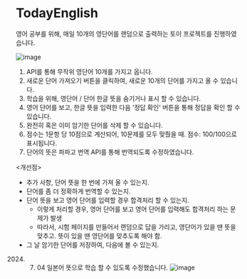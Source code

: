 # TodayEnglish
영어 공부를 위해, 매일 10개의 영단어를 랜덤으로 출력하는 토이 프로젝트를 진행하였습니다.

![image](https://github.com/MrHur/TodayEnglish/assets/79696786/d8b9b216-fadc-458c-8a63-dfc8317e9e66)

1. API를 통해 무작위 영단어 10개를 가지고 옵니다.
2. 새로운 단어 가져오기 버튼을 클릭하여, 새로운 10개의 단어를 가지고 올 수 있습니다.
3. 학습을 위해, 영단어 / 단어 한글 뜻을 숨기거나 표시 할 수 있습니다.
4. 영어 단어를 보고, 한글 뜻을 입력한 다음 '정답 확인' 버튼을 통해 정답을 확인 할 수 있습니다.
5. 완전히 혹은 이미 암기한 단어를 삭제 할 수 있습니다.
6. 점수는 1문항 당 10점으로 계산되어, 10문제를 모두 맞췄을 때. 점수: 100/100으로 표시됩니다.
7. 단어의 뜻은 파파고 번역 API를 통해 번역되도록 수정하였습니다.


<개선점>
   + 추가 사항, 단어 뜻을 한 번에 가져 올 수 있는지.
   + 단어를 좀 더 정확하게 번역할 수 있는지.
   + 단어 뜻을 보고 영어 단어를 입력할 경우 합격처리 할 수 있는지.
      + 이렇게 처리할 경우, 영어 단어를 보고 영어 단어를 입력해도 합격처리 하는 문제가 발생
      + 따라서, 시험 페이지를 만들어서 랜덤으로 답을 가리고, 영단어가 있을 땐 뜻을 맞추고. 뜻이 있을 땐 영단어를 맞추도록 해야 함.    
   + 그 날 암기한 단어를 저장하여, 다음에 볼 수 있는지.

2024. 07. 04
         일본어 뜻으로 학습 할 수 있도록 수정했습니다.
![image](https://github.com/MrHur/TodayEnglish/assets/79696786/88196c7b-c149-408f-856e-dffc2fa6784b)
